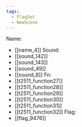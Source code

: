 ```yaml
---
tags:
  - FlagSet
  - NewScene
---
```

Name:
- [[name_4]]
Sound:
- [[sound_142]]
- [[sound_143]]
- [[sound_49]]
- [[sound_6]]
Fn:
- [[t2511_function27]]
- [[t2511_function28]]
- [[t2511_function29]]
- [[t2511_function30]]
- [[t2511_function31]]
- [[t2511_function32]]
Flag:
- [[flag_9476]]
